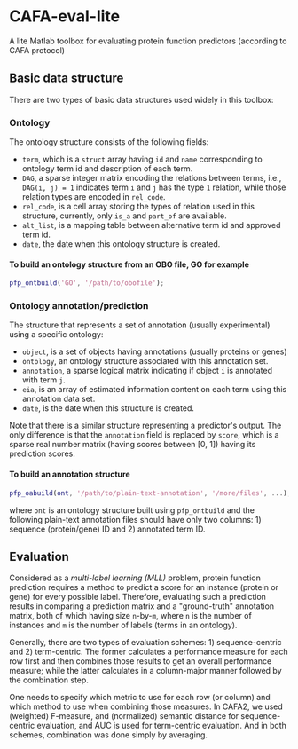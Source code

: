 # CAFA-eval-lite
A lite Matlab toolbox for evaluating protein function predictors (according to
CAFA protocol)

## Basic data structure
There are two types of basic data structures used widely in this toolbox:

### Ontology
The ontology structure consists of the following fields:
* `term`, which is a `struct` array having `id` and `name` corresponding to 
  ontology term id and description of each term.
* `DAG`, a sparse integer matrix encoding the relations between terms, i.e.,
  `DAG(i, j) = 1` indicates term `i` and `j` has the type `1` relation, while
those relation types are encoded in `rel_code`.
* `rel_code`, is a cell array storing the types of relation used in this
  structure, currently, only `is_a` and `part_of` are available.
* `alt_list`, is a mapping table between alternative term id and approved term
  id.
* `date`, the date when this ontology structure is created.

#### To build an ontology structure from an OBO file, GO for example
```matlab
pfp_ontbuild('GO', '/path/to/obofile');
```

### Ontology annotation/prediction
The structure that represents a set of annotation (usually experimental) using a
specific ontology:
* `object`, is a set of objects having annotations (usually proteins or genes)
* `ontology`, an ontology structure associated with this annotation set.
* `annotation`, a sparse logical matrix indicating if object `i` is annotated
  with term `j`.
* `eia`, is an array of estimated information content on each term using this
  annotation data set.
* `date`, is the date when this structure is created.

Note that there is a similar structure representing a predictor's output. The
only difference is that the `annotation` field is replaced by `score`, which is
a sparse real number matrix (having scores between [0, 1]) having its
prediction scores.

#### To build an annotation structure
```matlab
pfp_oabuild(ont, '/path/to/plain-text-annotation', '/more/files', ...);
```
where `ont` is an ontology structure built using `pfp_ontbuild` and the
following plain-text annotation files should have only two columns: 1)
sequence (protein/gene) ID and 2) annotated term ID.

## Evaluation
Considered as a *multi-label learning (MLL)* problem, protein function
prediction requires a method to predict a score for an instance (protein or
gene) for every possible label. Therefore, evaluating such a prediction results
in comparing a prediction matrix and a "ground-truth" annotation matrix, both of
which having size `n`-by-`m`, where `n` is the number of instances and `m` is
the number of labels (terms in an ontology).

Generally, there are two types of evaluation schemes: 1) sequence-centric and 2)
term-centric. The former calculates a performance measure for each row first and
then combines those results to get an overall performance measure; while the
latter calculates in a column-major manner followed by the combination step.

One needs to specify which metric to use for each row (or column) and which
method to use when combining those measures. In CAFA2, we used (weighted)
F-measure, and (normalized) semantic distance for sequence-centric evaluation,
and AUC is used for term-centric evaluation. And in both schemes, combination
was done simply by averaging.
